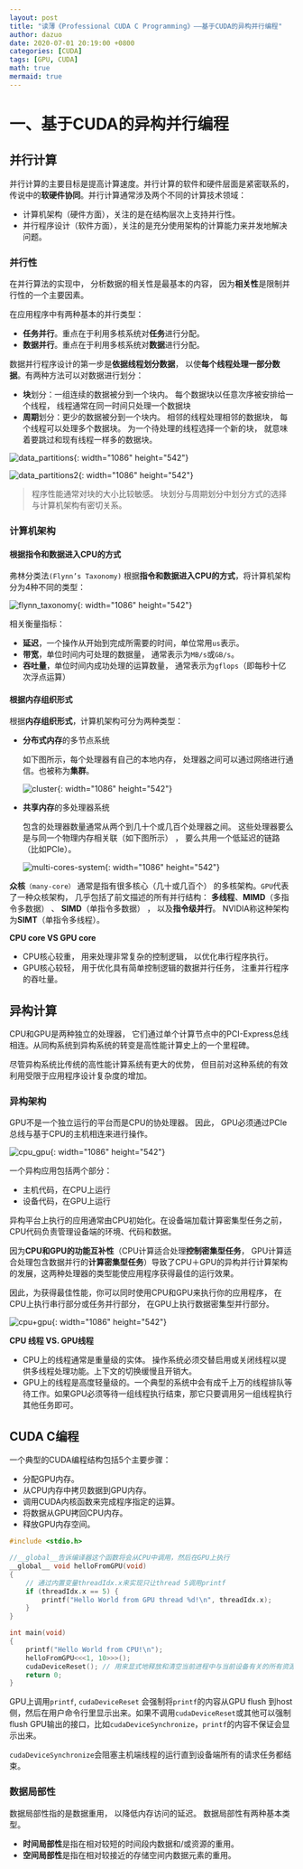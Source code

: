 ```yaml
---
layout: post
title: "读薄《Professional CUDA C Programming》——基于CUDA的异构并行编程"
author: dazuo
date: 2020-07-01 20:19:00 +0800
categories: [CUDA]
tags: [GPU, CUDA]
math: true
mermaid: true
---
```


# 一、基于CUDA的异构并行编程

## 并行计算

并行计算的主要目标是提高计算速度。并行计算的软件和硬件层面是紧密联系的，传说中的**软硬件协同**。并行计算通常涉及两个不同的计算技术领域：

- 计算机架构（硬件方面），关注的是在结构层次上支持并行性。
- 并行程序设计（软件方面），关注的是充分使用架构的计算能力来并发地解决问题。 

### 并行性

在并行算法的实现中， 分析数据的相关性是最基本的内容， 因为**相关性**是限制并行性的一个主要因素。

在应用程序中有两种基本的并行类型：

- **任务并行**。重点在于利用多核系统对**任务**进行分配。
- **数据并行**。重点在于利用多核系统对**数据**进行分配。



数据并行程序设计的第一步是**依据线程划分数据**， 以使**每个线程处理一部分数据**。有两种方法可以对数据进行划分：

- **块**划分：一组连续的数据被分到一个块内。 每个数据块以任意次序被安排给一个线程， 线程通常在同一时间只处理一个数据块
- **周期**划分：更少的数据被分到一个块内。 相邻的线程处理相邻的数据块， 每个线程可以处理多个数据块。
  为一个待处理的线程选择一个新的块， 就意味着要跳过和现有线程一样多的数据块。

![data_partitions](../../img/professional_cuda_c_programming/chap01/data_partitions.png){: width="1086" height="542"}

![data_partitions2](../../img/professional_cuda_c_programming/chap01/data_partitions2.png){: width="1086" height="542"}

> 程序性能通常对块的大小比较敏感。 块划分与周期划分中划分方式的选择与计算机架构有密切关系。 

### 计算机架构

#### 根据**指令和数据进入CPU的方式**

弗林分类法`(Flynn’s Taxonomy)` 根据**指令和数据进入CPU的方式**，将计算机架构分为4种不同的类型：

![flynn_taxonomy](../../img/professional_cuda_c_programming/chap01/flynn_taxonomy.png){: width="1086" height="542"}

相关衡量指标：

* **延迟**，一个操作从开始到完成所需要的时间，单位常用`us`表示。
* **带宽**，单位时间内可处理的数据量， 通常表示为`MB/s`或`GB/s`。
* **吞吐量**，单位时间内成功处理的运算数量， 通常表示为`gflops`（即每秒十亿次浮点运算）

#### 根据**内存组织形式**

根据**内存组织形式**，计算机架构可分为两种类型：

* **分布式内存**的多节点系统

  如下图所示，每个处理器有自己的本地内存， 处理器之间可以通过网络进行通信。也被称为**集群**。

	![cluster](../../img/professional_cuda_c_programming/chap01/cluster.png){: width="1086" height="542"}

* **共享内存**的多处理器系统

  包含的处理器数量通常从两个到几十个或几百个处理器之间。 这些处理器要么是与同一个物理内存相关联（如下图所示） ， 要么共用一个低延迟的链路（比如PCIe）。
	
	![multi-cores-system](../../img/professional_cuda_c_programming/chap01/multi-cores-system.png){: width="1086" height="542"}

**众核**`（many-core）` 通常是指有很多核心（几十或几百个） 的多核架构。`GPU`代表了一种众核架构， 几乎包括了前文描述的所有并行结构： **多线程**、**MIMD**（多指令多数据） 、 **SIMD**（单指令多数据） ， 以及**指令级并行**。 NVIDIA称这种架构为**SIMT**（单指令多线程）。



**CPU core VS GPU core**

- CPU核心较重， 用来处理非常复杂的控制逻辑， 以优化串行程序执行。
- GPU核心较轻， 用于优化具有简单控制逻辑的数据并行任务， 注重并行程序的吞吐量。



## 异构计算

CPU和GPU是两种独立的处理器， 它们通过单个计算节点中的PCI-Express总线相连。从同构系统到异构系统的转变是高性能计算史上的一个里程碑。 

尽管异构系统比传统的高性能计算系统有更大的优势， 但目前对这种系统的有效利用受限于应用程序设计复杂度的增加。

### 异构架构

GPU不是一个独立运行的平台而是CPU的协处理器。 因此， GPU必须通过PCIe总线与基于CPU的主机相连来进行操作。

![cpu_gpu](../../img/professional_cuda_c_programming/chap01/cpu_gpu.png){: width="1086" height="542"}

一个异构应用包括两个部分：

- 主机代码，在CPU上运行
- 设备代码，在GPU上运行

异构平台上执行的应用通常由CPU初始化。在设备端加载计算密集型任务之前，CPU代码负责管理设备端的环境、代码和数据。

因为**CPU和GPU的功能互补性**（CPU计算适合处理**控制密集型任务**， GPU计算适合处理包含数据并行的**计算密集型任务**）导致了CPU＋GPU的异构并行计算架构的发展，这两种处理器的类型能使应用程序获得最佳的运行效果。

因此，为获得最佳性能，你可以同时使用CPU和GPU来执行你的应用程序， 在CPU上执行串行部分或任务并行部分， 在GPU上执行数据密集型并行部分。

![cpu+gpu](../../img/professional_cuda_c_programming/chap01/cpu+gpu.png){: width="1086" height="542"}

**CPU 线程 VS. GPU线程**

- CPU上的线程通常是重量级的实体。 操作系统必须交替启用或关闭线程以提供多线程处理功能。上下文的切换缓慢且开销大。
- GPU上的线程是高度轻量级的。一个典型的系统中会有成千上万的线程排队等待工作。如果GPU必须等待一组线程执行结束，那它只要调用另一组线程执行其他任务即可。



## CUDA C编程

一个典型的CUDA编程结构包括5个主要步骤：

- 分配GPU内存。
- 从CPU内存中拷贝数据到GPU内存。
- 调用CUDA内核函数来完成程序指定的运算。
- 将数据从GPU拷回CPU内存。
- 释放GPU内存空间。

```cpp
#include <stdio.h>

//__global__告诉编译器这个函数将会从CPU中调用，然后在GPU上执行
__global__ void helloFromGPU(void)
{
    // 通过内置变量threadIdx.x来实现只让thread 5调用printf
	if (threadIdx.x == 5) {
		printf("Hello World from GPU thread %d!\n", threadIdx.x);
	}
}

int main(void)
{
	printf("Hello World from CPU!\n");
	helloFromGPU<<<1, 10>>>();
	cudaDeviceReset(); // 用来显式地释放和清空当前进程中与当前设备有关的所有资源。 
	return 0;
}
```

GPU上调用`printf`, `cudaDeviceReset` 会强制将`printf`的内容从GPU flush 到host侧，然后在用户命令行里显示出来。如果不调用`cudaDeviceReset`或其他可以强制flush GPU输出的接口，比如`cudaDeviceSynchronize`，`printf`的内容不保证会显示出来。

`cudaDeviceSynchronize`会阻塞主机端线程的运行直到设备端所有的请求任务都结束。



### 数据局部性

数据局部性指的是数据重用， 以降低内存访问的延迟。 数据局部性有两种基本类型。 

- **时间局部性**是指在相对较短的时间段内数据和/或资源的重用。
-  **空间局部性**是指在相对较接近的存储空间内数据元素的重用。 
